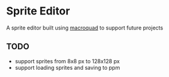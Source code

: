 # Sprite Editor

A sprite editor built using [macroquad](macroquad.rs) to support future projects

## TODO

- support sprites from 8x8 px to 128x128 px
- support loading sprites and saving to ppm
